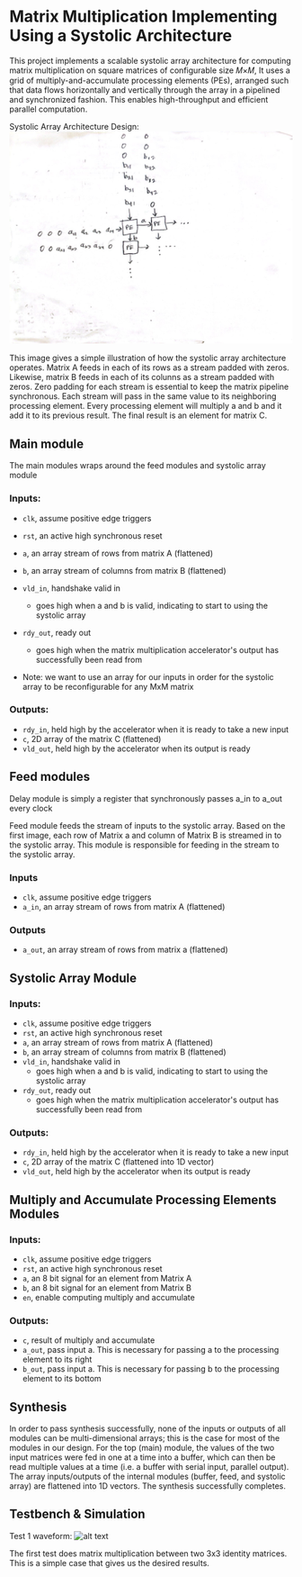 
# Matrix Multiplication Implementing Using a Systolic Architecture 

This project implements a scalable systolic array architecture for computing matrix multiplication on square matrices of configurable size 𝑀×𝑀, It uses a grid of multiply-and-accumulate processing elements (PEs), arranged such that data flows horizontally and vertically through the array in a pipelined and synchronized fashion. This enables high-throughput and efficient parallel computation. 


Systolic Array Architecture Design:
![alt text](docs/Systolic_array_1.jpg)

This image gives a simple illustration of how the systolic array architecture operates. Matrix A feeds in each of its rows as a stream padded with zeros. Likewise, matrix B feeds in each of its colunns as a stream padded with zeros. Zero padding for each stream is essential to keep the matrix pipeline synchronous. Each stream will pass in the same value to its neighboring processing element. Every processing element will multiply a and b and it add it to its previous result. The final result is an element for matrix C. 

## Main module
The main modules wraps around the feed modules and systolic array module

### Inputs:
- `clk`, assume positive edge triggers
- `rst`, an active high synchronous reset
- `a`, an array stream of rows from matrix A (flattened)
- `b`, an array stream of columns from matrix B (flattened)
- `vld_in`, handshake valid in
    - goes high when a and b is valid, indicating to start to using the systolic array
- `rdy_out`, ready out
    - goes high when the matrix multiplication accelerator's output has successfully been read from 

- Note: we want to use an array for our inputs in order for the systolic array to be reconfigurable for any MxM matrix

### Outputs:
- `rdy_in`, held high by the accelerator when it is ready to take a new input
- `c`, 2D array of the matrix C (flattened)
- `vld_out`, held high by the accelerator when its output is ready

## Feed modules
Delay module is simply a register that synchronously passes a_in to a_out every clock

Feed module feeds the stream of inputs to the systolic array. Based on the first image, each row of Matrix a and column of Matrix B is streamed in to the systolic array. This module is responsible for feeding in the stream to the systolic array. 

### Inputs
- `clk`, assume positive edge triggers
- `a_in`, an array stream of rows from matrix A (flattened)

### Outputs
- `a_out`, an array stream of rows from matrix a (flattened)


## Systolic Array Module

### Inputs:
- `clk`, assume positive edge triggers
- `rst`, an active high synchronous reset
- `a`, an array stream of rows from matrix A (flattened)
- `b`, an array stream of columns from matrix B (flattened)
- `vld_in`, handshake valid in
    - goes high when a and b is valid, indicating to start to using the systolic array
- `rdy_out`, ready out
    - goes high when the matrix multiplication accelerator's output has successfully been read from 

### Outputs:
- `rdy_in`, held high by the accelerator when it is ready to take a new input
- `c`, 2D array of the matrix C (flattened into 1D vector)
- `vld_out`, held high by the accelerator when its output is ready

## Multiply and Accumulate Processing Elements Modules

### Inputs:
- `clk`, assume positive edge triggers
- `rst`, an active high synchronous reset
- `a`, an 8 bit signal for an element from Matrix A
- `b`, an 8 bit signal for an element from Matrix B
- `en`, enable computing multiply and accumulate 

### Outputs:
- `c`, result of multiply and accumulate
- `a_out`, pass input a. This is necessary for passing a to the processing element to its right
- `b_out`, pass input a. This is necessary for passing b to the processing element to its bottom

## Synthesis
In order to pass synthesis successfully, none of the inputs or outputs of all modules can be multi-dimensional arrays; this is the case for most of the modules in our design. For the top (main) module, the values of the two input matrices were fed in one at a time into a buffer, which can then be read multiple values at a time (i.e. a buffer with serial input, parallel output). The array inputs/outputs of the internal modules (buffer, feed, and systolic array) are flattened into 1D vectors. The synthesis successfully completes. 

## Testbench & Simulation
Test 1 waveform:
![alt text](docs/systolic_arr_identity.png)

The first test does matrix multiplication between two 3x3 identity matrices. This is a simple case that gives us the desired results. 

